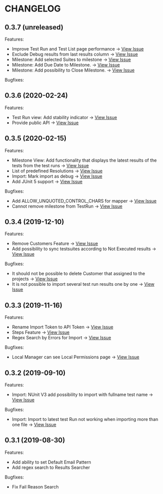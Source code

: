 # CHANGELOG

## 0.3.7 (unreleased)

Features:
  - Improve Test Run and Test List page performance -> [View Issue](https://github.com/aquality-automation/aquality-tracking/issues/71)
  - Exclude Debug results from last results column -> [View Issue](https://github.com/aquality-automation/aquality-tracking/issues/70)
  - Milestone: Add selected Suites to milestone -> [View Issue](https://github.com/aquality-automation/aquality-tracking/issues/63)
  - Milestone: Add Due Date to Milestone. -> [View Issue](https://github.com/aquality-automation/aquality-tracking/issues/61)
  - Milestone: Add possibility to Close Milestone. -> [View Issue](https://github.com/aquality-automation/aquality-tracking/issues/62)

Bugfixes:

## 0.3.6 (2020-02-24)

Features:
  - Test Run view: Add stability indicator -> [View Issue](https://github.com/aquality-automation/aquality-tracking/issues/60)
  - Provide public API -> [View Issue](https://github.com/aquality-automation/aquality-tracking/issues/56)

## 0.3.5 (2020-02-15)

Features:
  - Milestone View: Add functionality that displays the latest results of the tests from the test runs -> [View Issue](https://github.com/aquality-automation/aquality-tracking/issues/11)
  - List of predefined Resolutions -> [View Issue](https://github.com/aquality-automation/aquality-tracking/issues/26)
  - Import: Mark import as debug  -> [View Issue](https://github.com/aquality-automation/aquality-tracking/issues/47)
  - Add JUnit 5 support -> [View Issue](https://github.com/aquality-automation/aquality-tracking/issues/33)
  
Bugfixes:
  - Add ALLOW_UNQUOTED_CONTROL_CHARS for mapper -> [View Issue](https://github.com/aquality-automation/aquality-tracking/issues/45)
  - Cannot remove milestone from TestRun -> [View Issue](https://github.com/aquality-automation/aquality-tracking/issues/50)

## 0.3.4 (2019-12-10)

Features:
  - Remove Customers Feature -> [View Issue](https://github.com/aquality-automation/aquality-tracking/issues/25)
  - Add possibility to sync testsuites according to Not Executed results -> [View Issue](https://github.com/aquality-automation/aquality-tracking/issues/32)

Bugfixes:
  - It should not be possible to delete Customer that assigned to the projects -> [View Issue](https://github.com/aquality-automation/aquality-tracking/issues/9)
  - It is not possible to import several test run results one by one -> [View Issue](https://github.com/aquality-automation/aquality-tracking/issues/35)

## 0.3.3 (2019-11-16)

Features:
  - Rename Import Token to API Token -> [View Issue](https://github.com/aquality-automation/aquality-tracking-ui/issues/23)
  - Steps Feature -> [View Issue](https://github.com/aquality-automation/aquality-tracking-ui/issues/46)
  - Regex Search by Errors for Import -> [View Issue](https://github.com/aquality-automation/aquality-tracking/issues/17)

Bugfixes:
  - Local Manager can see Local Permissions page -> [View Issue](https://github.com/aquality-automation/aquality-tracking-ui/issues/22)

## 0.3.2 (2019-09-10)

Features:

  - Import: NUnit V3 add possibility to import with fullname test name  -> [View Issue](https://github.com/aquality-automation/aquality-tracking-ui/issues/27)

Bugfixes:

  - Import: Import to latest test Run not working when importing more than one file  -> [View Issue](https://github.com/aquality-automation/aquality-tracking-ui/issues/29)

## 0.3.1 (2019-08-30)

Features:

  - Add ability to set Default Email Pattern
  - Add regex search to Results Searcher

Bugfixes:

  - Fix Fail Reason Search

